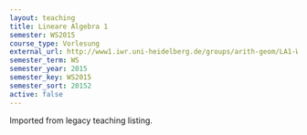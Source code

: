 ```yaml
---
layout: teaching
title: Lineare Algebra 1
semester: WS2015
course_type: Vorlesung
external_url: http://www1.iwr.uni-heidelberg.de/groups/arith-geom/LA1-WS201516/LA1_index.html
semester_term: WS
semester_year: 2015
semester_key: WS2015
semester_sort: 20152
active: false
---
```

Imported from legacy teaching listing.
